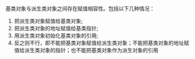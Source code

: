 基类对象与派生类对象之间存在赋值相容性。包括以下几种情况：
1. 把派生类对象赋值给基类对象;
2. 把派生类对象的地址赋值给基类指针;
3. 用派生类对象初始化基类对象的引用;
4. 反之则不行，即不能把基类对象赋值给派生类对象；不能把基类对象的地址赋值给派生类对象的指针；也不能把基类对象作为派生对象的引用